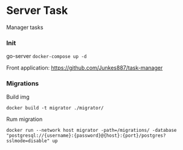 # Server Task
Manager tasks

### Init
go-server `docker-compose up -d`

Front application: https://github.com/Junkes887/task-manager

### Migrations
Build img

`docker build -t migrator ./migrator/`

Rum migration

`docker run --network host migrator -path=/migrations/ -database "postgresql://{username}:{password}@{host}:{port}/postgres?sslmode=disable" up`